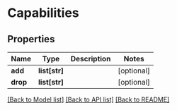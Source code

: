 # Capabilities

## Properties
Name | Type | Description | Notes
------------ | ------------- | ------------- | -------------
**add** | **list[str]** |  | [optional] 
**drop** | **list[str]** |  | [optional] 

[[Back to Model list]](../README.md#documentation-for-models) [[Back to API list]](../README.md#documentation-for-api-endpoints) [[Back to README]](../README.md)

